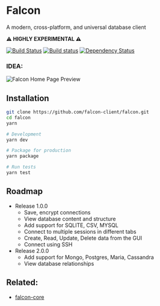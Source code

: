 Falcon
======
A modern, cross-platform, and universal database client

**⚠️ HIGHLY EXPERIMENTAL ⚠️**

[![Build Status](https://travis-ci.org/falcon-client/falcon.svg?branch=master&maxAge=2592)](https://travis-ci.org/falcon-client/falcon)
[![Build status](https://ci.appveyor.com/api/projects/status/lx2uenj9yosihd1q/branch/master?svg=true)](https://ci.appveyor.com/project/amilajack/falcon-fsmac/branch/master)
[![Dependency Status](https://img.shields.io/david/falcon-client/falcon.svg?maxAge=2592)](https://david-dm.org/falcon-client/falcon)

### IDEA:
![Falcon Home Page Preview](https://raw.githubusercontent.com/falcon-client/falcon-design/master/screenshots/home-v2.jpg)

## Installation
```bash
git clone https://github.com/falcon-client/falcon.git
cd falcon
yarn

# Development
yarn dev

# Package for production
yarn package

# Run tests
yarn test
```

## Roadmap
* Release 1.0.0
  * Save, encrypt connections
  * View database content and structure
  * Add support for SQLITE, CSV, MYSQL
  * Connect to multiple sessions in different tabs
  * Create, Read, Update, Delete data from the GUI
  * Connect using SSH
* Release 2.0.0
  * Add support for Mongo, Postgres, Maria, Cassandra
  * View database relationships

## Related:
* [falcon-core](https://github.com/falcon-client/falcon-core)
